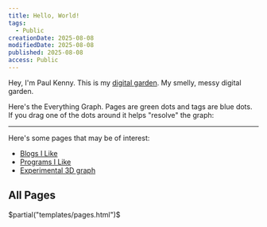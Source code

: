```yaml
---
title: Hello, World!
tags:
  - Public
creationDate: 2025-08-08
modifiedDate: 2025-08-08
published: 2025-08-08
access: Public
---
```


Hey, I'm Paul Kenny. This is my <a href="./pages/Digital%20Garden.html">digital garden</a>. My smelly, messy digital garden.

<p>
Here's the Everything Graph. Pages are green dots and tags are blue dots. If you drag one of the dots around it helps "resolve" the graph:

<div id="graph-container"></div>
<script>
    const jsonFilePath = "index.json";
    const script = document.createElement('script');
    script.src = "js/d3-pkspkms-graph-no-tag-hierarchy.js";
    script.onload = () => {
        if (typeof initD3Graph === 'function') {
            initD3Graph(jsonFilePath, 'graph-container');
        }
    };
    document.body.appendChild(script);
</script>

<hr>

Here's some pages that may be of interest:

<ul>
    <li><a href="./pages/Blogs%20I%20Like.html">Blogs I Like</a></li>
    <li><a href="./pages/Programs%20I%20Like.html">Programs I Like</a></li>
    <li><a href="./cooler-index.html">Experimental 3D graph</a></li>
</ul>

<h2>All Pages</h2>

$partial("templates/pages.html")$
